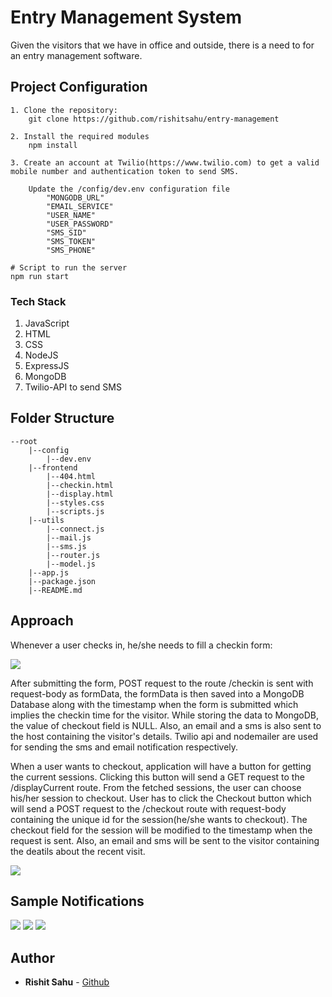 # Entry Management System

Given the visitors that we have in office and outside, there is a need to for an entry management
software.

## Project Configuration
```
1. Clone the repository:
    git clone https://github.com/rishitsahu/entry-management

2. Install the required modules
    npm install

3. Create an account at Twilio(https://www.twilio.com) to get a valid mobile number and authentication token to send SMS.

    Update the /config/dev.env configuration file
        "MONGODB_URL"
        "EMAIL_SERVICE"
        "USER_NAME"
        "USER_PASSWORD"
        "SMS_SID"
        "SMS_TOKEN"
        "SMS_PHONE"
```

```
# Script to run the server
npm run start
```

### Tech Stack

1. JavaScript
2. HTML
3. CSS
4. NodeJS
5. ExpressJS
6. MongoDB
7. Twilio-API to send SMS

## Folder Structure
    --root
        |--config
            |--dev.env
        |--frontend
            |--404.html
            |--checkin.html
            |--display.html
            |--styles.css
            |--scripts.js
        |--utils
            |--connect.js
            |--mail.js
            |--sms.js
            |--router.js
            |--model.js
        |--app.js
        |--package.json
        |--README.md

## Approach
Whenever a user checks in, he/she needs to fill a checkin form:

<img src="./entry-management-main/ui.png"/>


After submitting the form, POST request to the route /checkin is sent with request-body as formData, the formData is then saved into a MongoDB Database along with the timestamp when the form is submitted which implies the checkin time for the visitor. While storing the data to MongoDB, the value of checkout field is NULL. Also, an email and a sms is also sent to the host containing the visitor's details. Twilio api and nodemailer are used for sending the sms and email notification respectively.

When a user wants to checkout, application will have a button for getting the current sessions. Clicking this button will send a GET request to the /displayCurrent route. From the fetched sessions, the user can choose his/her session to checkout. User has to click the Checkout button which will send a POST request to the /checkout route with request-body containing the unique id for the session(he/she wants to checkout). The checkout field for the session will be modified to the timestamp when the request is sent. Also, an email and sms will be sent to the visitor containing the deatils about the recent visit.

 <img src="./entry-management-main/Checkout.png"/>

## Sample Notifications
<img src="./entry-management-main/M1.png"/>

<img src="./entry-management-main/M2.png"/>

<img src="./entry-management-main/M3.jpg"/>

## Author

* **Rishit Sahu**  - [Github](https://github.com/rishitsahu)
